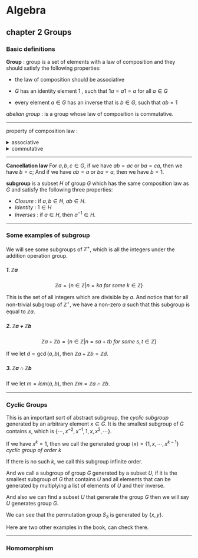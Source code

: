 # Algebra

## chapter 2 Groups

### Basic definitions

**Group** : group is a set of elements with a law of composition and they should satisfy the following properties:

- the law of composition should be associative

- $G$ has an identity element $1$ , such that $1a = a1 =a$ for all $a \in G$ 
- every element $a \in G$ has an inverse that is $b \in G$, such that $ab = 1$

*abelian group* : is a group whose law of composition is commutative.

---

property of composition law :

<details><summary>associative</summary> a(bc) = (ab)c, in Chinese is called 结合律.</details>

<details><summary>commutative</summary>ab = ba, in Chinese is called 交换律.</details>

---

**Cancellation law**
For $a,b,c \in G$, if we have $ab = ac$ or $ba = ca$, then we have $b = c$; And if we have $ab =a$ or $ba =a$, then we have $b = 1$.

**subgroup** is a subset $H$ of group $G$ which has the same composition law as $G$ and satisfy the following three properties:

- *Closure* : if $a, b \in H$, $ab \in H$.
- *Identity* : $1 \in H$
- *Inverses* : if $a \in H$, then $a^{-1} \in H$.

---

### Some examples of subgroup

We will see some subgroups of $\mathbb{Z}^{+}$, which is all the integers under the addition operation group. 

##### 1. $\mathbb{Z}a$

$$
\mathbb{Z}a = \{ n \in \mathbb{Z} \vert n = ka\ for\ some\ k \in \mathbb{Z}\}
$$

This is the set of all integers which are divisible by $a$. And notice that for all non-trivial subgroup of $\mathbb{Z}^{+}$, we have a non-zero $a$ such that this subgroup is equal to $\mathbb{Z}a$.

##### 2. $\mathbb{Z}a + \mathbb{Z}b$

$$
\mathbb{Z}a +\mathbb{Z}b = \{n \in \mathbb{Z} \vert n = sa +tb \ for\ some\ s,t \in \mathbb{Z}\}
$$

If we let $d = \gcd (a,b)$, then $\mathbb{Z}a + \mathbb{Z}b = \mathbb{Z}d$.

##### 3. $\mathbb{Z}a  \cap \mathbb{Z}b$

If we let $m =  lcm (a,b)$, then $\mathbb{Z}m = \mathbb{Z}a \cap \mathbb{Z}b$.

---

### Cyclic Groups

This is an important sort of abstract subgroup, the *cyclic subgroup* generated by an arbitrary element $x \in G$. It is the smallest subgroup of $G$ contains $x$, which is $\{\cdots, x^{-2}, x^{-1}, 1, x, x^{2}, \cdots\}$. 

If we have $x^{k} = 1$, then we call the generated group $\langle x\rangle = \{1, x, \cdots, x^{k-1}\}$ *cyclic group of order $k$*

If there is no such $k$, we call this subgroup infinite order. 

And we call a subgroup of group $G$ generated by a subset $U$, if it is the smallest subgroup of $G$ that contains $U$ and all elements that can be generated by multiplying a list of elements of $U$ and their inverse.

And also we can find a subset $U$ that generate the group $G$ then we will say $U$ generates group $G$.

We can see that the permutation group $S_{3}$ is generated by ${}$ $\{x,y\}$.

Here are two other examples in the book, can check there.

---

### Homomorphism

